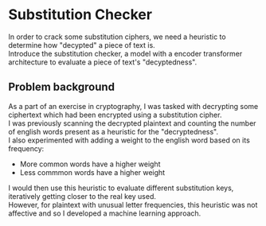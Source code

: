 # Substitution Checker
In order to crack some substitution ciphers, we need a heuristic to determine how "decypted" a piece of text is.</br>
Introduce the substitution checker, a model with a encoder transformer architecture to evaluate a piece of text's "decyptedness".

## Problem background
As a part of an exercise in cryptography, I was tasked with decrypting some ciphertext which had been encrypted using a substitution cipher.</br>
I was previously scanning the decrypted plaintext and counting the number of english words present as a heuristic for the "decryptedness".</br>
I also experimented with adding a weight to the english word based on its frequency:
- More common words have a higher weight
- Less commmon words have a higher weight

I would then use this heuristic to evaluate different substitution keys, iteratively getting closer to the real key used.</br>
However, for plaintext with unusual letter frequencies, this heuristic was not affective and so I developed a machine learning approach.